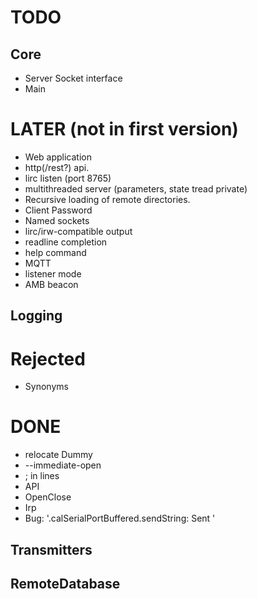 # TODO

## Core

* Server Socket interface
* Main

# LATER (not in first version)

* Web application
* http(/rest?) api.
* lirc listen (port 8765)
* multithreaded server (parameters, state tread private)
* Recursive loading of remote directories.
* Client Password
* Named sockets
* lirc/irw-compatible output
* readline completion
* help command
* MQTT
* listener mode
* AMB beacon

## Logging

# Rejected

* Synonyms

# DONE
* relocate Dummy
* --immediate-open
* ; in lines
* API
* OpenClose
* Irp
* Bug: '.calSerialPortBuffered.sendString: Sent '

## Transmitters

## RemoteDatabase
